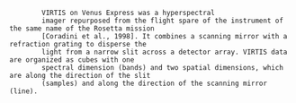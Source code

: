 
            VIRTIS on Venus Express was a hyperspectral
            imager repurposed from the flight spare of the instrument of the same name of the Rosetta mission
            [Coradini et al., 1998]. It combines a scanning mirror with a refraction grating to disperse the
            light from a narrow slit across a detector array. VIRTIS data are organized as cubes with one 
            spectral dimension (bands) and two spatial dimensions, which are along the direction of the slit 
            (samples) and along the direction of the scanning mirror (line).        
        